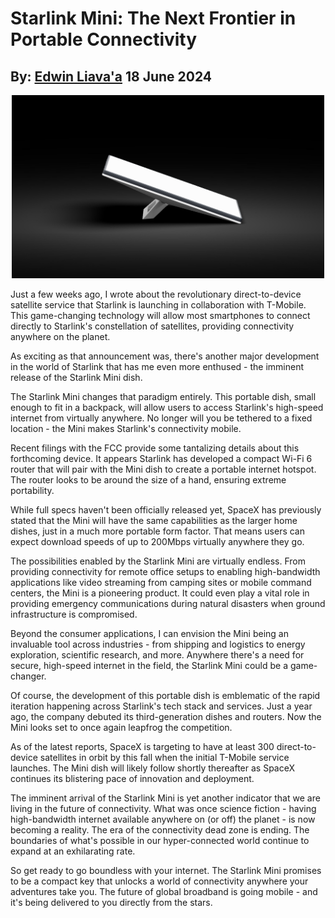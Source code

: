 # Starlink Mini: The Next Frontier in Portable Connectivity
## By: [Edwin Liava'a](https://github.cepeaters:om/EdwinLiavaa) 18 June 2024

<p align="center">
 <img width="500" src="https://github.com/EdwinLiavaa/liavaa.space/blob/main/blog/20240618/pic.png">
</p>

Just a few weeks ago, I wrote about the revolutionary direct-to-device satellite service that Starlink is launching in collaboration with T-Mobile. This game-changing technology will allow most smartphones to connect directly to Starlink's constellation of satellites, providing connectivity anywhere on the planet. 

As exciting as that announcement was, there's another major development in the world of Starlink that has me even more enthused - the imminent release of the Starlink Mini dish.

The Starlink Mini changes that paradigm entirely. This portable dish, small enough to fit in a backpack, will allow users to access Starlink's high-speed internet from virtually anywhere. No longer will you be tethered to a fixed location - the Mini makes Starlink's connectivity mobile.

Recent filings with the FCC provide some tantalizing details about this forthcoming device. It appears Starlink has developed a compact Wi-Fi 6 router that will pair with the Mini dish to create a portable internet hotspot. The router looks to be around the size of a hand, ensuring extreme portability.

While full specs haven't been officially released yet, SpaceX has previously stated that the Mini will have the same capabilities as the larger home dishes, just in a much more portable form factor. That means users can expect download speeds of up to 200Mbps virtually anywhere they go.

The possibilities enabled by the Starlink Mini are virtually endless. From providing connectivity for remote office setups to enabling high-bandwidth applications like video streaming from camping sites or mobile command centers, the Mini is a pioneering product. It could even play a vital role in providing emergency communications during natural disasters when ground infrastructure is compromised.

Beyond the consumer applications, I can envision the Mini being an invaluable tool across industries - from shipping and logistics to energy exploration, scientific research, and more. Anywhere there's a need for secure, high-speed internet in the field, the Starlink Mini could be a game-changer.

Of course, the development of this portable dish is emblematic of the rapid iteration happening across Starlink's tech stack and services. Just a year ago, the company debuted its third-generation dishes and routers. Now the Mini looks set to once again leapfrog the competition.

As of the latest reports, SpaceX is targeting to have at least 300 direct-to-device satellites in orbit by this fall when the initial T-Mobile service launches. The Mini dish will likely follow shortly thereafter as SpaceX continues its blistering pace of innovation and deployment.

The imminent arrival of the Starlink Mini is yet another indicator that we are living in the future of connectivity. What was once science fiction - having high-bandwidth internet available anywhere on (or off) the planet - is now becoming a reality. The era of the connectivity dead zone is ending. The boundaries of what's possible in our hyper-connected world continue to expand at an exhilarating rate.

So get ready to go boundless with your internet. The Starlink Mini promises to be a compact key that unlocks a world of connectivity anywhere your adventures take you. The future of global broadband is going mobile - and it's being delivered to you directly from the stars.